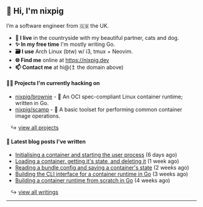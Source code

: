 ## 🐽 Hi, I'm nixpig

I’m a software engineer from 🇬🇧 the UK.

- **🏡 I live** in the countryside with my beautiful partner, cats and dog.
- **✨ In my free time** I'm mostly writing Go. 
- **🗃️ I use** Arch Linux (btw) w/ i3, tmux + Neovim.
- **🌐 Find me** online at https://nixpig.dev
- **📫 Contact me** at hi@(↥ the domain above)

#### 👨‍💻 Projects I'm currently hacking on

- [nixpig/brownie](https://github.com/nixpig/brownie) - 🍪 An OCI spec-compliant Linux container runtime; written in Go.
- [nixpig/scamp](https://github.com/nixpig/scamp) - 🍤 A basic toolset for performing common container image operations.

&nbsp;&nbsp; ↪ [view all projects](https://github.com/nixpig?tab=repositories&q=&type=public&language=&sort=stargazers)



#### 📝 Latest blog posts I've written


- [Initialising a container and starting the user process](https://nixpig.dev/posts/initialising-starting-container/) (6 days ago)
- [Loading a container, getting it&#39;s state, and deleting it](https://nixpig.dev/posts/loading-deleting-container-state/) (1 week ago)
- [Reading a bundle config and saving a container&#39;s state](https://nixpig.dev/posts/bundle-config-container-state/) (2 weeks ago)
- [Building the CLI interface for a container runtime in Go](https://nixpig.dev/posts/container-runtime-oci-cli/) (3 weeks ago)
- [Building a container runtime from scratch in Go](https://nixpig.dev/posts/container-runtime-introduction/) (4 weeks ago)

&nbsp;&nbsp; ↪ [view all writings](https://nixpig.dev/posts/)

--- 

